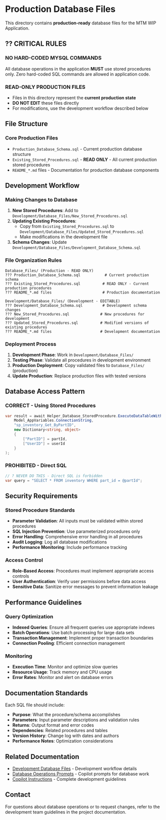 # Production Database Files

This directory contains **production-ready** database files for the MTM WIP Application.

## ?? CRITICAL RULES

### **NO HARD-CODED MYSQL COMMANDS**
All database operations in the application **MUST** use stored procedures only. Zero hard-coded SQL commands are allowed in application code.

### **READ-ONLY PRODUCTION FILES**
- Files in this directory represent the **current production state**
- **DO NOT EDIT** these files directly
- For modifications, use the development workflow described below

## File Structure

### Core Production Files
- `Production_Database_Schema.sql` - Current production database structure
- `Existing_Stored_Procedures.sql` - **READ ONLY** - All current production stored procedures
- `README_*.md` files - Documentation for production database components

## Development Workflow

### Making Changes to Database
1. **New Stored Procedures**: Add to `Development/Database_Files/New_Stored_Procedures.sql`
2. **Updating Existing Procedures**: 
   - Copy from `Existing_Stored_Procedures.sql` to `Development/Database_Files/Updated_Stored_Procedures.sql`
   - Make modifications in the development file
3. **Schema Changes**: Update `Development/Database_Files/Development_Database_Schema.sql`

### File Organization Rules
```
Database_Files/ (Production - READ ONLY)
??? Production_Database_Schema.sql           # Current production schema
??? Existing_Stored_Procedures.sql          # READ ONLY - Current production procedures
??? README_*.md files                       # Production documentation

Development/Database_Files/ (Development - EDITABLE)
??? Development_Database_Schema.sql         # Development schema changes
??? New_Stored_Procedures.sql              # New procedures for development
??? Updated_Stored_Procedures.sql          # Modified versions of existing procedures
??? README_*.md files                      # Development documentation
```

### Deployment Process
1. **Development Phase**: Work in `Development/Database_Files/`
2. **Testing Phase**: Validate all procedures in development environment
3. **Production Deployment**: Copy validated files to `Database_Files/` (production)
4. **Update Production**: Replace production files with tested versions

## Database Access Pattern

### CORRECT - Using Stored Procedures
```csharp
var result = await Helper_Database_StoredProcedure.ExecuteDataTableWithStatus(
    Model_AppVariables.ConnectionString,
    "sp_inventory_Get_ByPartID",
    new Dictionary<string, object> 
    {
        ["PartID"] = partId,
        ["UserID"] = userId
    }
);
```

### PROHIBITED - Direct SQL
```csharp
// ? NEVER DO THIS - Direct SQL is forbidden
var query = "SELECT * FROM inventory WHERE part_id = @partId";
```

## Security Requirements

### Stored Procedure Standards
- **Parameter Validation**: All inputs must be validated within stored procedures
- **SQL Injection Prevention**: Use parameterized procedures only
- **Error Handling**: Comprehensive error handling in all procedures
- **Audit Logging**: Log all database modifications
- **Performance Monitoring**: Include performance tracking

### Access Control
- **Role-Based Access**: Procedures must implement appropriate access controls
- **User Authentication**: Verify user permissions before data access
- **Sensitive Data**: Sanitize error messages to prevent information leakage

## Performance Guidelines

### Query Optimization
- **Indexed Queries**: Ensure all frequent queries use appropriate indexes
- **Batch Operations**: Use batch processing for large data sets
- **Transaction Management**: Implement proper transaction boundaries
- **Connection Pooling**: Efficient connection management

### Monitoring
- **Execution Time**: Monitor and optimize slow queries
- **Resource Usage**: Track memory and CPU usage
- **Error Rates**: Monitor and alert on database errors

## Documentation Standards

Each SQL file should include:
- **Purpose**: What the procedure/schema accomplishes
- **Parameters**: Input parameter descriptions and validation rules
- **Returns**: Output format and error codes
- **Dependencies**: Related procedures and tables
- **Version History**: Change log with dates and authors
- **Performance Notes**: Optimization considerations

## Related Documentation
- [Development Database Files](../Development/Database_Files/README.md) - Development workflow details
- [Database Operations Prompts](../Docs/database-operations-prompts.md) - Copilot prompts for database work
- [Copilot Instructions](../.github/copilot-instructions.md) - Complete development guidelines

## Contact
For questions about database operations or to request changes, refer to the development team guidelines in the project documentation.